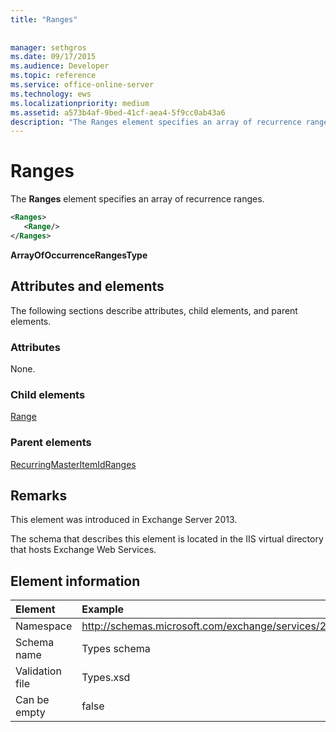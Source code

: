 ```yaml
---
title: "Ranges"
 
 
manager: sethgros
ms.date: 09/17/2015
ms.audience: Developer
ms.topic: reference
ms.service: office-online-server
ms.technology: ews
ms.localizationpriority: medium
ms.assetid: a573b4af-9bed-41cf-aea4-5f9cc0ab43a6
description: "The Ranges element specifies an array of recurrence ranges."
---
```


# Ranges

The **Ranges** element specifies an array of recurrence ranges. 
  
```XML
<Ranges>
   <Range/>
</Ranges>
```

 **ArrayOfOccurrenceRangesType**
## Attributes and elements

The following sections describe attributes, child elements, and parent elements.
  
### Attributes

None.
  
### Child elements

[Range](range.md)
  
### Parent elements

[RecurringMasterItemIdRanges](recurringmasteritemidranges.md)
  
## Remarks

This element was introduced in Exchange Server 2013.
  
The schema that describes this element is located in the IIS virtual directory that hosts Exchange Web Services.
  
## Element information

| Element | Example |
|:-----|:-----|
|Namespace  <br/> |http://schemas.microsoft.com/exchange/services/2006/types  <br/> |
|Schema name  <br/> |Types schema  <br/> |
|Validation file  <br/> |Types.xsd  <br/> |
|Can be empty  <br/> |false  <br/> |
   


